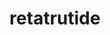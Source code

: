 ---
title: retatrutide
popular_name: "Retatrutide"
developmental_codes: ["Retatrutide", "GIP/GLP-1/Glucagon triple agonist"]
street_names: ["Retatrutide"]
product_names: ["Retatrutide"]
description: "Retatrutide (LY-3437943) is an investigational triple receptor agonist developed by Eli Lilly that simultaneously activates GLP-1 (glucagon-like peptide-1), GIP (glucose-dependent insulinotropic polypeptide), and glucagon receptors. This unique triple-agonist mechanism promotes superior weight loss compared to single or dual agonists by combining appetite suppression, enhanced insulin secretion, improved glucose homeostasis, and increased energy expenditure. Phase 2 trials demonstrated exceptional efficacy with 24.2% mean weight reduction at 48 weeks (12mg dose), significantly outperforming tirzepatide (~21%) and semaglutide (~15%). Beyond weight loss, retatrutide shows promise for treating type 2 diabetes, metabolic-associated steatohepatitis (MASH/NAFLD), with 90% of patients achieving liver fat normalization at highest doses. Currently advancing through Phase 3 TRIUMPH clinical trials (5,800+ participants) for obesity, obstructive sleep apnea, and knee osteoarthritis. Not FDA-approved; investigational use only. Common side effects include dose-dependent gastrointestinal issues (nausea, vomiting, diarrhea) that typically diminish over time, plus modest heart rate increases (5-10 bpm). Gradual dose titration over 12-16 weeks minimizes adverse events, with 16% discontinuation rate at highest dose versus 6% at lowest dose."
short_description: "Triple receptor agonist (GLP-1/GIP/glucagon) with superior weight loss (24% in trials) vs tirzepatide/semaglutide. Phase 3 trials. Not FDA-approved."
benefits: ["Exceptional weight loss (24% at 48 weeks, highest among GLP-1 class)", "Powerful appetite suppression and reduced food intake", "Enhanced metabolic rate and energy expenditure via glucagon activation", "Improved glucose homeostasis and HbA1c reduction (-1.2% vs placebo)", "Liver fat normalization (90% of patients at high doses)", "Improved insulin sensitivity and secretion", "Reduced LDL cholesterol (~20%), triglycerides, and VLDL", "Lower systolic blood pressure", "Potential MASH/NAFLD reversal", "Treatment for obesity-related conditions (OSA, knee OA)"]
dosage_levels: ["Phase 2 protocol - Week 1-4: 2mg once weekly (subcutaneous)", "Phase 2 protocol - Week 5-8: 4mg once weekly", "Phase 2 protocol - Week 9-12: 8mg once weekly", "Phase 2 protocol - Week 13+: 12mg once weekly (maximum dose)", "Alternative titration: 1mg → 2mg → 4mg → 6mg → 8mg (escalate every 4 weeks)", "Maintenance range: 4-12mg weekly depending on response and tolerability", "Lower starting dose (2mg vs 4mg) reduces GI side effects"]
application_methods: ["Subcutaneous injection"]
what_it_does: "Retatrutide activates three different hormone systems at once (GLP-1, GIP, and glucagon) to suppress appetite, improve blood sugar control, and boost your metabolism. This triple action produces the most powerful weight loss effects seen in this class of medications."
research: [{ summary: "Wikipedia article", url: "https://en.wikipedia.org/wiki/retatrutide" }, { summary: "PubMed database search", url: "https://pubmed.ncbi.nlm.nih.gov/?term=retatrutide" }, { summary: "Clinical trials search", url: "https://clinicaltrials.gov/search?term=retatrutide" }, { summary: "Phase 2 trial published in NEJM", url: "https://www.nejm.org/doi/full/10.1056/NEJMoa2301972" }, { summary: "TRIUMPH phase 3 trials rationale", url: "https://pubmed.ncbi.nlm.nih.gov/41090431/" }, { summary: "Steatohepatitis preclinical study", url: "https://pubmed.ncbi.nlm.nih.gov/41056349/" }, { summary: "Systematic review and meta-analysis", url: "https://pmc.ncbi.nlm.nih.gov/articles/PMC12026077/" }, { summary: "Structural insights into triple agonism", url: "https://www.nature.com/articles/s41421-024-00700-0" }, { summary: "MASH/NAFLD clinical trial", url: "https://www.nature.com/articles/s41591-024-03018-2" }]
tags: ["fat loss", "weight loss", "triple agonist", "metabolic health", "diabetes", "subcutaneous"]
affiliate_links: []
is_natty: true
created_at: 2025-10-17T08:26:21.285Z
last_updated_at: 2025-10-19T03:36:02.184Z
---